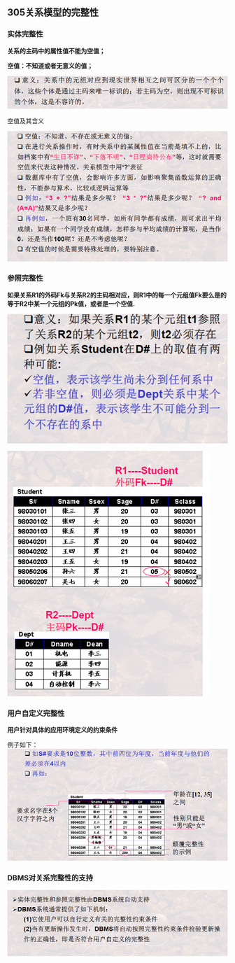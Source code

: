 ## 305关系模型的完整性

### 实体完整性

**关系的主码中的属性值不能为空值；**

**空值：不知道或者无意义的值；**

![image-20201214215911000](305关系模型的完整性.assets/image-20201214215911000.png)

空值及其含义

![image-20201214220014876](305关系模型的完整性.assets/image-20201214220014876.png)

### 参照完整性

**如果关系R1的外码Fk与关系R2的主码相对应，则R1中的每一个元组值Fk要么是的等于R2中某一个元组的Pk值，或者是一个空值.**

![image-20201214220425400](305关系模型的完整性.assets/image-20201214220425400.png)

![image-20201214220438381](305关系模型的完整性.assets/image-20201214220438381.png)

### 用户自定义完整性

**用户针对具体的应用环境定义的约束条件**

例子如下：![image-20201214220635470](305关系模型的完整性.assets/image-20201214220635470.png)

### DBMS对关系完整性的支持

![image-20201214220725996](305关系模型的完整性.assets/image-20201214220725996.png)